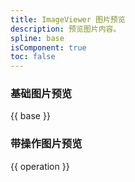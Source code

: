 ```yaml
---
title: ImageViewer 图片预览
description: 预览图片内容。
spline: base
isComponent: true
toc: false
---
```


### 基础图片预览

{{ base }}

### 带操作图片预览

{{ operation }}

